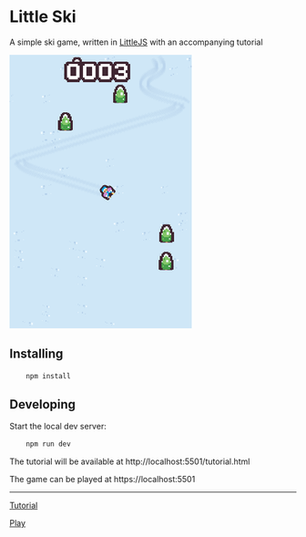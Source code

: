 # Little Ski

A simple ski game, written in [LittleJS](https://github.com/KilledByAPixel/LittleJS) with an accompanying tutorial

![Screenshot](https://raw.githubusercontent.com/eoinmcg/little-ski/refs/heads/main/public/screenshot.png)

## Installing

```bash
    npm install
```

## Developing

Start the local dev server:

```bash
    npm run dev
```

The tutorial will be available at http://localhost:5501/tutorial.html

The game can be played at https://localhost:5501

___

[Tutorial](https://eoinmcgrath.com/little-ski/tutorial.html)

[Play](https://eoinmcgrath.com/little-ski)

